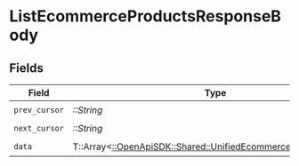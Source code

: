 # ListEcommerceProductsResponseBody


## Fields

| Field                                                                                                                 | Type                                                                                                                  | Required                                                                                                              | Description                                                                                                           |
| --------------------------------------------------------------------------------------------------------------------- | --------------------------------------------------------------------------------------------------------------------- | --------------------------------------------------------------------------------------------------------------------- | --------------------------------------------------------------------------------------------------------------------- |
| `prev_cursor`                                                                                                         | *::String*                                                                                                            | :heavy_check_mark:                                                                                                    | N/A                                                                                                                   |
| `next_cursor`                                                                                                         | *::String*                                                                                                            | :heavy_check_mark:                                                                                                    | N/A                                                                                                                   |
| `data`                                                                                                                | T::Array<[::OpenApiSDK::Shared::UnifiedEcommerceProductOutput](../../models/shared/unifiedecommerceproductoutput.md)> | :heavy_check_mark:                                                                                                    | N/A                                                                                                                   |